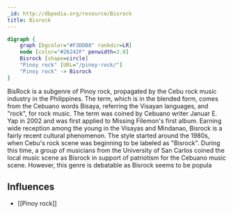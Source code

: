 ```yaml
---
_id: http://dbpedia.org/resource/Bisrock
title: Bisrock
---
```


```dot
digraph {
	graph [bgcolor="#F3DDB8" rankdir=LR]
	node [color="#26242F" penwidth=3.0]
	Bisrock [shape=circle]
	"Pinoy rock" [URL="/pinoy-rock/"]
	"Pinoy rock" -> Bisrock
}
```

BisRock is a subgenre of Pinoy rock, propagated by the Cebu rock music industry in the Philippines. The term, which is in the blended form, comes from the Cebuano words Bisaya, referring the Visayan languages, and "rock", for rock music. The term was coined by Cebuano writer Januar E. Yap in 2002 and was first applied to Missing Filemon's first album. Earning wide reception among the young in the Visayas and Mindanao, Bisrock is a fairly recent cultural phenomenon. The style started around the 1980s, when Cebu's rock scene was beginning to be labeled as "Bisrock". During this time, a group of musicians from the University of San Carlos coined the local music scene as Bisrock in support of patriotism for the Cebuano music scene. However, this genre is debatable as Bisrock seems to be popula

## Influences
- [[Pinoy rock]]

